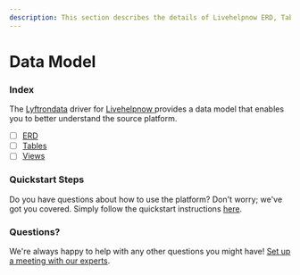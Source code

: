 ```yaml
---
description: This section describes the details of Livehelpnow ERD, Tables, and Views.
---
```


# Data Model

### Index

The  [Lyftrondata](https://www.lyftrondata.com/) driver for [Livehelpnow](https://www.lyftrondata.com/integration/livehelpnow/)[ ](https://www.lyftrondata.com/integration/livehelpnow/)provides a data model that enables you to better understand the source platform.

* [ ] [ERD](../../../business-analytics/livehelpnow/data-model/erd.md)
* [ ] [Tables](../../../business-analytics/livehelpnow/data-model/tables.md)
* [ ] [Views](../../../business-analytics/livehelpnow/data-model/views.md)

### Quickstart Steps

Do you have questions about how to use the platform? Don't worry; we've got you covered. Simply follow the quickstart instructions [here](../../../../quickstart-steps.md).

### Questions? <a href="#questions" id="questions"></a>

We're always happy to help with any other questions you might have! [Set up a meeting with our experts](https://www.lyftrondata.com/book-a-meeting/).

